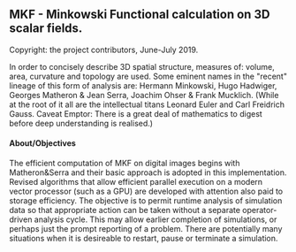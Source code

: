 ## MKF - Minkowski Functional calculation on 3D scalar fields.
Copyright: the project contributors, June-July 2019.

In order to concisely describe 3D spatial structure, measures of: volume, area, curvature and topology are used.
Some eminent names in the "recent" lineage of this form of analysis are: Hermann Minkowski, Hugo Hadwiger, 
Georges Matheron & Jean Serra, Joachim Ohser & Frank Mucklich. (While at the root of it all are the intellectual titans
Leonard Euler and Carl Freidrich Gauss. Caveat Emptor: There is a great deal of mathematics to digest before deep
understanding is realised.)


#### About/Objectives

The efficient computation of MKF on digital images begins with Matheron&Serra and their basic approach is adopted
in this implementation. Revised algorithms that allow efficient parallel execution on a modern vector processor
(such as a GPU) are developed with attention also paid to storage efficiency. The objective is to permit runtime
analysis of simulation data so that appropriate action can be taken without a separate operator-driven analysis
cycle. This may allow earlier completion of simulations, or perhaps just the prompt reporting of a problem.
There are potentially many situations when it is desireable to restart, pause or terminate a simulation.



